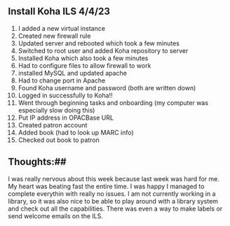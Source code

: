## Install Koha ILS 4/4/23

1. I added a new virtual instance
2. Created new firewall rule
3. Updated server and rebooted which took a few minutes
4. Switched to root user and added Koha repository to server 
5. Installed Koha which also took a few minutes
6. Had to configure files to allow firewall to work 
7. installed MySQL and updated apache
8. Had to change port in Apache
9. Found Koha username and password (both are written down)
10. Logged in successfully to Koha!!
11. Went through beginning tasks and onboarding (my computer was especially slow doing this)
12. Put IP address in OPACBase URL
13. Created patron account 
14. Added book (had to look up MARC info)
15. Checked out book to patron

## Thoughts:## 
I was really nervous about this week because last week was hard for me. My heart was
beating fast the entire time. I was happy I managed to complete everythin with really
no issues. I am not currently working in a library, so it was also nice to be able to
play around with a library system and check out all the capabilities. There was even a 
way to make labels or send welcome emails on the ILS.
